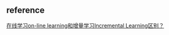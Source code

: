 ## 

&nbsp;
## reference
[在线学习on-line learning和增量学习Incremental Learning区别？](https://www.zhihu.com/question/38713098)
